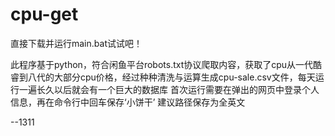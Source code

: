 # cpu-get
直接下载并运行main.bat试试吧！

此程序基于python，符合闲鱼平台robots.txt协议爬取内容，获取了cpu从一代酷睿到八代的大部分cpu价格，经过种种清洗与运算生成cpu-sale.csv文件，每天运行一遍长久以后就会有一个巨大的数据库
首次运行需要在弹出的网页中登录个人信息，再在命令行中回车保存‘小饼干’
建议路径保存为全英文

--1311
